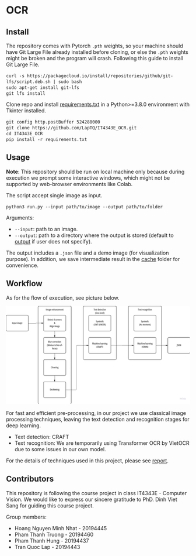 # OCR

## Install

The repository comes with Pytorch `.pth` weights, so your machine should have Git Large File already installed before cloning, or else the `.pth` weights might be broken and the program will crash. Following this guide to install Git Large File.
```
curl -s https://packagecloud.io/install/repositories/github/git-lfs/script.deb.sh | sudo bash
sudo apt-get install git-lfs
git lfs install
```

Clone repo and install [requirements.txt](requirements.txt) in a Python>=3.8.0 environment with Tkinter installed.

```
git config http.postBuffer 524288000
git clone https://github.com/LapTQ/IT4343E_OCR.git
cd IT4343E_OCR
pip install -r requirements.txt
```

## Usage

**Note**: This repository should be run on local machine only because during execution we prompt some interactive windows, which might not be supported by web-browser environments like Colab.

The script accept single image as input.

```
python3 run.py --input path/to/image --output path/to/folder
```

Arguments:
* `--input`: path to an image.
* `--output`: path to a directory where the output is stored (default to [output](output) if user does not specify). 

The output includes a `.json` file and a demo image (for visualization purpose). In addition, we save intermediate result in the [cache](cache) folder for convenience.

## Workflow

As for the flow of execution, see picture below.

![Flow](imgs/flow.jpg)

For fast and efficient pre-processing, in our project we use classical image processing techniques, leaving the text detection and recognition stages for deep learning.
* Text detection: CRAFT
* Text recognition: We are temporarily using Transformer OCR by VietOCR due to some issues in our own model.

For the details of techniques used in this project, please see [report](report.pdf).

## Contributors

This repository is following the course project in class IT4343E - Computer Vision. We would like to express our sincere gratitude to PhD. Dinh Viet Sang for guiding this course project.

Group members:
* Hoang Nguyen Minh Nhat - 20194445
* Pham Thanh Truong - 20194460
* Pham Thanh Hung - 20194437
* Tran Quoc Lap - 20194443

